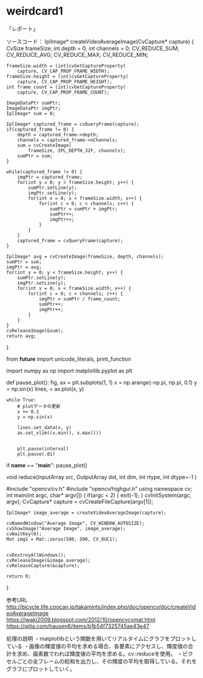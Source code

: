 # weirdcard1

「レポート」


ソースコード：
IplImage* createVideoAverageImage(CvCapture* capture) {
    CvSize frameSize;
    int depth = 0;
    int channels = 0;
    CV_REDUCE_SUM;
    CV_REDUCE_AVG;
    CV_REDUCE_MAX;
    CV_REDUCE_MIN;

 
    frameSize.width = (int)cvGetCaptureProperty(
        capture, CV_CAP_PROP_FRAME_WIDTH);
    frameSize.height = (int)cvGetCaptureProperty(
        capture, CV_CAP_PROP_FRAME_HEIGHT);
    int frame_count = (int)cvGetCaptureProperty(
        capture, CV_CAP_PROP_FRAME_COUNT);
     
    ImageDataPtr sumPtr;
    ImageDataPtr imgPtr;
    IplImage* sum = 0;
 
    IplImage* captured_frame = cvQueryFrame(capture);
    if(captured_frame != 0) {
        depth = captured_frame->depth;
        channels = captured_frame->nChannels;
        sum = cvCreateImage(
            frameSize, IPL_DEPTH_32F, channels);
        sumPtr = sum;
    }
 
    while(captured_frame != 0) {
        imgPtr = captured_frame;
        for(int y = 0; y < frameSize.height; y++) {
            sumPtr.setLine(y);
            imgPtr.setLine(y);
            for(int x = 0; x < frameSize.width; x++) {
                for(int c = 0; c < channels; c++) {
                    sumPtr = sumPtr + imgPtr;
                    sumPtr++;
                    imgPtr++;
                }
            }
        }
        captured_frame = cvQueryFrame(capture);
    }
 
    IplImage* avg = cvCreateImage(frameSize, depth, channels);
    sumPtr = sum;
    imgPtr = avg;
    for(int y = 0; y < frameSize.height; y++) {
        sumPtr.setLine(y);
        imgPtr.setLine(y);
        for(int x = 0; x < frameSize.width; x++) {
            for(int c = 0; c < channels; c++) {
                imgPtr = sumPtr / frame_count;
                sumPtr++;
                imgPtr++;
            }
        }
    }
    cvReleaseImage(&sum);
    return avg;
}

from __future__ import unicode_literals, print_function

import numpy as np
import matplotlib.pyplot as plt


def pause_plot():
    fig, ax = plt.subplots(1, 1)
    x = np.arange(-np.pi, np.pi, 0.1)
    y = np.sin(x)
    lines, = ax.plot(x, y)

    while True:
        # plotデータの更新
        x += 0.1
        y = np.sin(x)

        lines.set_data(x, y)
        ax.set_xlim((x.min(), x.max()))

   
        plt.pause(interval)
        plt.pause(.01)

if __name__ == "__main__":
    pause_plot()

void reduce(InputArray src, OutputArray dst, int dim, int rtype, int dtype=-1 )

#include "opencv/cv.h"
#include "opencv/highgui.h"
using namespace cv;
int main(int argc, char* argv[])
{
    if(argc < 2) {
        exit(-1);
    }
    cvInitSystem(argc, argv);
    CvCapture* capture = cvCreateFileCapture(argv[1]);
     
    IplImage* image_average = createVideoAverageImage(capture);
     
    cvNamedWindow("Average Image", CV_WINDOW_AUTOSIZE);
    cvShowImage("Average Image", image_average);
    cvWaitKey(0);
    Mat img1 = Mat::zeros(500, 500, CV_8UC1);

 
    cvDestroyAllWindows();
    cvReleaseImage(&image_average);
    cvReleaseCapture(&capture);
 
    return 0;
}


参考URL
http://bicycle.life.coocan.jp/takamints/index.php/doc/opencv/doc/createVideoAverageImage
https://iwaki2009.blogspot.com/2012/10/opencvcvmat.html
https://qiita.com/hausen6/items/b1b54f7325745ae43e47


処理の説明
・matplotlibという関数を用いてリアルタイムにグラフをプロットしている
・画像の輝度値の平均を求める場合、各要素にアクセスし、輝度値の合計を求め、画素数でわれば輝度値の平均を求める。cv::reduceを使用。
・ピクセルごとの全フレームの総和を出力し、その輝度の平均を取得している。それをグラフにプロットしていく。
